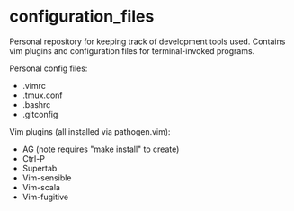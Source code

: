 configuration_files
===================

Personal repository for keeping track of development tools 
used. Contains vim plugins and configuration files
for terminal-invoked programs.

Personal config files:

* .vimrc
* .tmux.conf
* .bashrc
* .gitconfig

Vim plugins (all installed via pathogen.vim):

* AG (note requires "make install" to create)
* Ctrl-P
* Supertab
* Vim-sensible
* Vim-scala
* Vim-fugitive